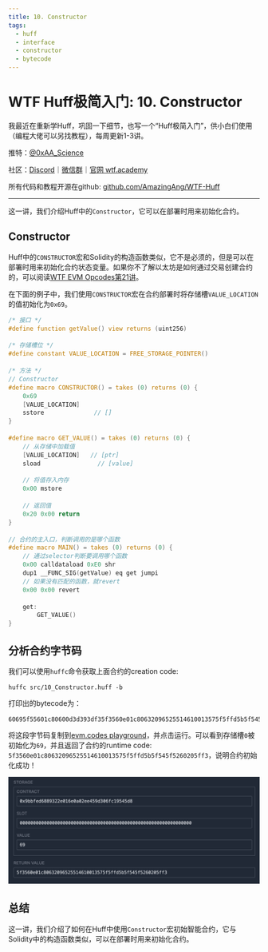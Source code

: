 ```yaml
---
title: 10. Constructor
tags:
  - huff
  - interface
  - constructor
  - bytecode
---
```


# WTF Huff极简入门: 10. Constructor

我最近在重新学Huff，巩固一下细节，也写一个“Huff极简入门”，供小白们使用（编程大佬可以另找教程），每周更新1-3讲。

推特：[@0xAA_Science](https://twitter.com/0xAA_Science)

社区：[Discord](https://discord.gg/5akcruXrsk)｜[微信群](https://docs.google.com/forms/d/e/1FAIpQLSe4KGT8Sh6sJ7hedQRuIYirOoZK_85miz3dw7vA1-YjodgJ-A/viewform?usp=sf_link)｜[官网 wtf.academy](https://wtf.academy)

所有代码和教程开源在github: [github.com/AmazingAng/WTF-Huff](https://github.com/AmazingAng/WTF-Huff)

-----

这一讲，我们介绍Huff中的`Constructor`，它可以在部署时用来初始化合约。

## Constructor

Huff中的`CONSTRUCTOR`宏和Solidity的构造函数类似，它不是必须的，但是可以在部署时用来初始化合约状态变量。如果你不了解以太坊是如何通过交易创建合约的，可以阅读[WTF EVM Opcodes第21讲](https://github.com/WTFAcademy/WTF-EVM-Opcodes/tree/main/21_Create)。

在下面的例子中，我们使用`CONSTRUCTOR`宏在合约部署时将存储槽`VALUE_LOCATION`的值初始化为`0x69`。

```c
/* 接口 */
#define function getValue() view returns (uint256)

/* 存储槽位 */
#define constant VALUE_LOCATION = FREE_STORAGE_POINTER()

/* 方法 */
// Constructor
#define macro CONSTRUCTOR() = takes (0) returns (0) {
    0x69
    [VALUE_LOCATION]
    sstore              // []
}

#define macro GET_VALUE() = takes (0) returns (0) {
    // 从存储中加载值
    [VALUE_LOCATION]   // [ptr]
    sload                // [value]

    // 将值存入内存
    0x00 mstore

    // 返回值
    0x20 0x00 return
}

// 合约的主入口，判断调用的是哪个函数
#define macro MAIN() = takes (0) returns (0) {
    // 通过selector判断要调用哪个函数
    0x00 calldataload 0xE0 shr
    dup1 __FUNC_SIG(getValue) eq get jumpi
    // 如果没有匹配的函数，就revert
    0x00 0x00 revert

    get:
        GET_VALUE()
}
```


## 分析合约字节码

我们可以使用`huffc`命令获取上面合约的creation code:

```shell
huffc src/10_Constructor.huff -b
```

打印出的bytecode为：

```
60695f55601c80600d3d393df35f3560e01c80632096525514610013575f5ffd5b5f545f5260205ff3
```

将这段字节码复制到[evm.codes playground](https://www.evm.codes/playground?fork=shanghai)，并点击运行。可以看到存储槽`0`被初始化为`69`，并且返回了合约的runtime code: `5f3560e01c80632096525514610013575f5ffd5b5f545f5260205ff3`，说明合约初始化成功！

![](./img/10-1.png)

## 总结

这一讲，我们介绍了如何在Huff中使用`Constructor`宏初始智能合约，它与Solidity中的构造函数类似，可以在部署时用来初始化合约。